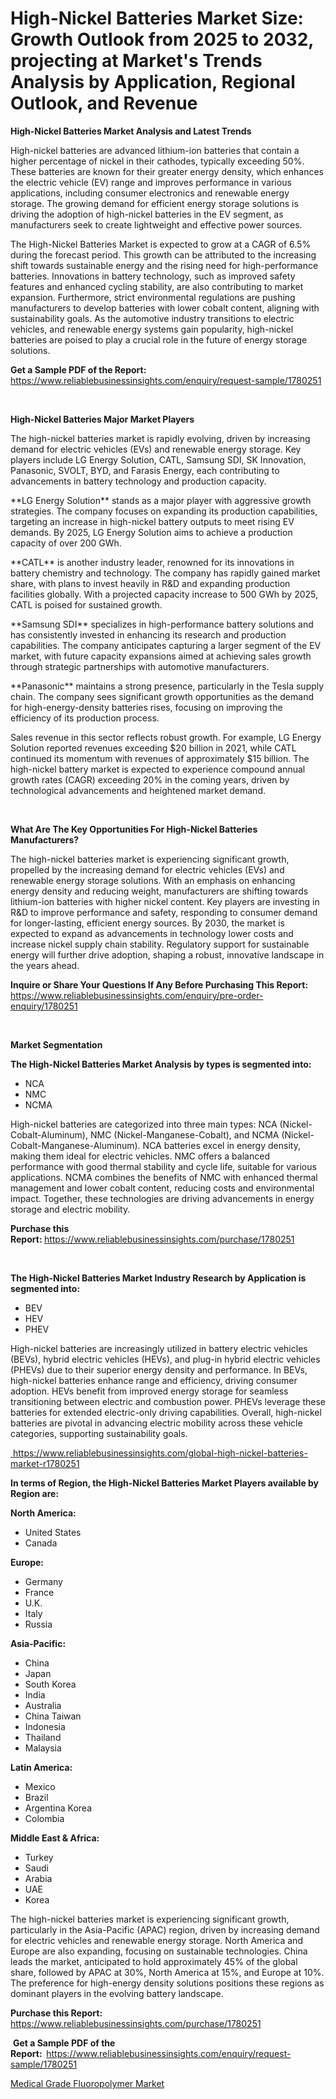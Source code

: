 <p><h1>High-Nickel Batteries Market Size: Growth Outlook from 2025 to 2032, projecting at Market's Trends Analysis by Application, Regional Outlook, and Revenue</h1></p><p><strong>High-Nickel Batteries Market Analysis and Latest Trends</strong></p>
<p><p>High-nickel batteries are advanced lithium-ion batteries that contain a higher percentage of nickel in their cathodes, typically exceeding 50%. These batteries are known for their greater energy density, which enhances the electric vehicle (EV) range and improves performance in various applications, including consumer electronics and renewable energy storage. The growing demand for efficient energy storage solutions is driving the adoption of high-nickel batteries in the EV segment, as manufacturers seek to create lightweight and effective power sources.</p><p>The High-Nickel Batteries Market is expected to grow at a CAGR of 6.5% during the forecast period. This growth can be attributed to the increasing shift towards sustainable energy and the rising need for high-performance batteries. Innovations in battery technology, such as improved safety features and enhanced cycling stability, are also contributing to market expansion. Furthermore, strict environmental regulations are pushing manufacturers to develop batteries with lower cobalt content, aligning with sustainability goals. As the automotive industry transitions to electric vehicles, and renewable energy systems gain popularity, high-nickel batteries are poised to play a crucial role in the future of energy storage solutions.</p></p>
<p><strong>Get a Sample PDF of the Report:&nbsp;</strong> <a href="https://www.reliablebusinessinsights.com/enquiry/request-sample/1780251?utm_campaign=2238&utm_medium=2&utm_source=Github&utm_content=ia&utm_term=25032025&utm_id=high-nickel-batteries">https://www.reliablebusinessinsights.com/enquiry/request-sample/1780251</a></p>
<p>&nbsp;</p>
<p><strong>High-Nickel Batteries Major Market Players</strong></p>
<p><p>The high-nickel batteries market is rapidly evolving, driven by increasing demand for electric vehicles (EVs) and renewable energy storage. Key players include LG Energy Solution, CATL, Samsung SDI, SK Innovation, Panasonic, SVOLT, BYD, and Farasis Energy, each contributing to advancements in battery technology and production capacity.</p><p>**LG Energy Solution** stands as a major player with aggressive growth strategies. The company focuses on expanding its production capabilities, targeting an increase in high-nickel battery outputs to meet rising EV demands. By 2025, LG Energy Solution aims to achieve a production capacity of over 200 GWh.</p><p>**CATL** is another industry leader, renowned for its innovations in battery chemistry and technology. The company has rapidly gained market share, with plans to invest heavily in R&D and expanding production facilities globally. With a projected capacity increase to 500 GWh by 2025, CATL is poised for sustained growth.</p><p>**Samsung SDI** specializes in high-performance battery solutions and has consistently invested in enhancing its research and production capabilities. The company anticipates capturing a larger segment of the EV market, with future capacity expansions aimed at achieving sales growth through strategic partnerships with automotive manufacturers.</p><p>**Panasonic** maintains a strong presence, particularly in the Tesla supply chain. The company sees significant growth opportunities as the demand for high-energy-density batteries rises, focusing on improving the efficiency of its production process.</p><p>Sales revenue in this sector reflects robust growth. For example, LG Energy Solution reported revenues exceeding $20 billion in 2021, while CATL continued its momentum with revenues of approximately $15 billion. The high-nickel battery market is expected to experience compound annual growth rates (CAGR) exceeding 20% in the coming years, driven by technological advancements and heightened market demand.</p></p>
<p>&nbsp;</p>
<p><strong>What Are The Key Opportunities For High-Nickel Batteries Manufacturers?</strong></p>
<p><p>The high-nickel batteries market is experiencing significant growth, propelled by the increasing demand for electric vehicles (EVs) and renewable energy storage solutions. With an emphasis on enhancing energy density and reducing weight, manufacturers are shifting towards lithium-ion batteries with higher nickel content. Key players are investing in R&D to improve performance and safety, responding to consumer demand for longer-lasting, efficient energy sources. By 2030, the market is expected to expand as advancements in technology lower costs and increase nickel supply chain stability. Regulatory support for sustainable energy will further drive adoption, shaping a robust, innovative landscape in the years ahead.</p></p>
<p><strong>Inquire or Share Your Questions If Any Before Purchasing This Report:</strong> <a href="https://www.reliablebusinessinsights.com/enquiry/pre-order-enquiry/1780251?utm_campaign=2238&utm_medium=2&utm_source=Github&utm_content=ia&utm_term=25032025&utm_id=high-nickel-batteries">https://www.reliablebusinessinsights.com/enquiry/pre-order-enquiry/1780251</a></p>
<p>&nbsp;</p>
<p><strong>Market Segmentation</strong></p>
<p><strong>The High-Nickel Batteries Market Analysis by types is segmented into:</strong></p>
<p><ul><li>NCA</li><li>NMC</li><li>NCMA</li></ul></p>
<p><p>High-nickel batteries are categorized into three main types: NCA (Nickel-Cobalt-Aluminum), NMC (Nickel-Manganese-Cobalt), and NCMA (Nickel-Cobalt-Manganese-Aluminum). NCA batteries excel in energy density, making them ideal for electric vehicles. NMC offers a balanced performance with good thermal stability and cycle life, suitable for various applications. NCMA combines the benefits of NMC with enhanced thermal management and lower cobalt content, reducing costs and environmental impact. Together, these technologies are driving advancements in energy storage and electric mobility.</p></p>
<p><strong>Purchase this Report:&nbsp;</strong><a href="https://www.reliablebusinessinsights.com/purchase/1780251?utm_campaign=2238&utm_medium=2&utm_source=Github&utm_content=ia&utm_term=25032025&utm_id=high-nickel-batteries">https://www.reliablebusinessinsights.com/purchase/1780251</a></p>
<p>&nbsp;</p>
<p><strong>The High-Nickel Batteries Market Industry Research by Application is segmented into:</strong></p>
<p><ul><li>BEV</li><li>HEV</li><li>PHEV</li></ul></p>
<p><p>High-nickel batteries are increasingly utilized in battery electric vehicles (BEVs), hybrid electric vehicles (HEVs), and plug-in hybrid electric vehicles (PHEVs) due to their superior energy density and performance. In BEVs, high-nickel batteries enhance range and efficiency, driving consumer adoption. HEVs benefit from improved energy storage for seamless transitioning between electric and combustion power. PHEVs leverage these batteries for extended electric-only driving capabilities. Overall, high-nickel batteries are pivotal in advancing electric mobility across these vehicle categories, supporting sustainability goals.</p></p>
<p><a href="https://www.reliablebusinessinsights.com/global-high-nickel-batteries-market-r1780251?utm_campaign=2238&utm_medium=2&utm_source=Github&utm_content=ia&utm_term=25032025&utm_id=high-nickel-batteries">&nbsp;https://www.reliablebusinessinsights.com/global-high-nickel-batteries-market-r1780251</a></p>
<p><strong>In terms of Region, the High-Nickel Batteries Market Players available by Region are:</strong></p>
<p>
    <p> <strong> North America: </strong>
        <ul>
            <li>United States</li>
            <li>Canada</li>
        </ul>
        </p> 
    <p> <strong> Europe: </strong>
        <ul>
            <li>Germany</li>
            <li>France</li>
            <li>U.K.</li>
            <li>Italy</li>
            <li>Russia</li>
        </ul>
        </p> 
    <p> <strong> Asia-Pacific: </strong>
        <ul>
            <li>China</li>
            <li>Japan</li>
            <li>South Korea</li>
            <li>India</li>
            <li>Australia</li>
            <li>China Taiwan</li>
            <li>Indonesia</li>
            <li>Thailand</li>
            <li>Malaysia</li>
        </ul>
        </p> 
    <p> <strong> Latin America: </strong>
        <ul>
            <li>Mexico</li>
            <li>Brazil</li>
            <li>Argentina Korea</li>
            <li>Colombia</li>
        </ul>
        </p> 
    <p> <strong> Middle East & Africa: </strong>
        <ul>
            <li>Turkey</li>
            <li>Saudi</li>
            <li>Arabia</li>
            <li>UAE</li>
            <li>Korea</li>
        </ul>
    </p>
    </p>
<p><p>The high-nickel batteries market is experiencing significant growth, particularly in the Asia-Pacific (APAC) region, driven by increasing demand for electric vehicles and renewable energy storage. North America and Europe are also expanding, focusing on sustainable technologies. China leads the market, anticipated to hold approximately 45% of the global share, followed by APAC at 30%, North America at 15%, and Europe at 10%. The preference for high-energy density solutions positions these regions as dominant players in the evolving battery landscape.</p></p>
<p><strong>Purchase this Report: </strong><a href="https://www.reliablebusinessinsights.com/purchase/1780251?utm_campaign=2238&utm_medium=2&utm_source=Github&utm_content=ia&utm_term=25032025&utm_id=high-nickel-batteries">https://www.reliablebusinessinsights.com/purchase/1780251</a></p>
<p>&nbsp;<strong>Get a Sample PDF of the Report:&nbsp;&nbsp;</strong><a href="https://www.reliablebusinessinsights.com/enquiry/request-sample/1780251?utm_campaign=2238&utm_medium=2&utm_source=Github&utm_content=ia&utm_term=25032025&utm_id=high-nickel-batteries">https://www.reliablebusinessinsights.com/enquiry/request-sample/1780251</a></p>
<p><strong></strong></p>
<p><p><a href="https://github.com/SanjidaMahmud54/Market-Research-Report-List-2/blob/main/medical-grade-fluoropolymer-market.md?utm_campaign=2238&utm_medium=2&utm_source=Github&utm_content=ia&utm_term=25032025&utm_id=high-nickel-batteries">Medical Grade Fluoropolymer Market</a></p></p>